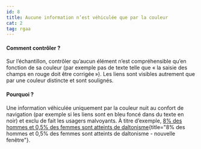 ```yaml
---
id: 8
title: Aucune information n’est véhiculée que par la couleur 
cat: 2
tag: rgaa
---
```


#### Comment contrôler ?

Sur l’échantillon, contrôler qu’aucun élément n’est compréhensible qu’en fonction de sa couleur (par exemple pas de texte telle que « la saisie des champs en rouge doit être corrigée »). Les liens sont visibles autrement que par une couleur distincte et sont soulignés.

#### Pourquoi ?

Une information véhiculée uniquement par la couleur nuit au confort de navigation (par exemple si les liens sont en bleu foncé dans du texte en noir) et exclu de fait les usagers malvoyants. À titre d’exemple, [8% des hommes et 0,5% des femmes sont atteints de daltonisme](https://twitter.com/design_gouv/status/1347607804652224512){title="8% des hommes et 0,5% des femmes sont atteints de daltonisme - nouvelle fenêtre"}.

